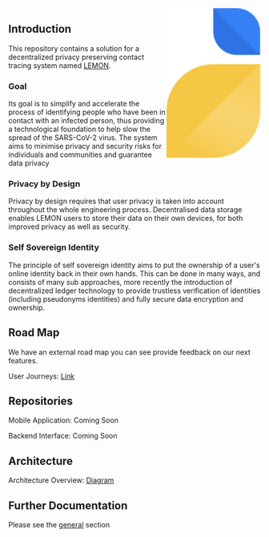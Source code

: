 
<img src="lemon.png" height="300" align="right" >


## Introduction 

This repository contains a solution for a decentralized privacy preserving contact tracing system named <a href="https://lemonhealth.app">LEMON</a>.

### Goal

Its goal is to simplify and accelerate the process of identifying people who have been in contact with an infected person, thus providing a technological foundation to help slow the spread of the SARS-CoV-2 virus. The system aims to minimise privacy and security risks for individuals and communities and guarantee data privacy

### Privacy by Design

Privacy by design requires that user privacy is taken into account throughout the whole engineering process.
Decentralised data storage enables LEMON users to store their data on their own devices, for both improved privacy as well as security. 

### Self Sovereign Identity

The principle of self sovereign identity aims to put the ownership of a user's online identity back in their own hands. This can be done in many ways, and consists of many sub approaches, more recently the introduction of decentralized ledger technology to provide trustless verification of identities (including pseudonyms identities) and fully secure data encryption and ownership.

## Road Map

We have an external road map you can see provide feedback on our next features.

User Journeys: <a href="https://github.com/viadataio/eins-documentation/blob/master/general/Lemon%20User%20Journey%20v1.1.0.pdf">Link</a>

## Repositories

Mobile Application: Coming Soon 
<!-- <a href="">Mobile</a> -->

Backend Interface: Coming Soon 
<!-- <a href="">Backend</a> -->

## Architecture

Architecture Overview: <a href="https://github.com/viadataio/eins-documentation/blob/master/backend/LEMON%20AWS%20Architecture%20Overview%20v1.1.0.png">Diagram</a>


## Further Documentation

Please see the <a href="https://github.com/viadataio/eins-documentation/tree/master/general">general</a> section


